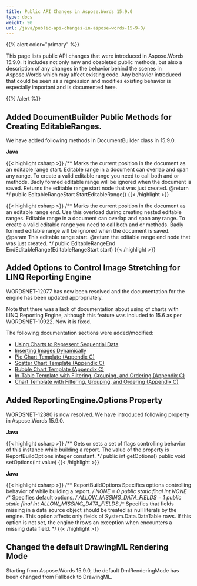 ```yaml
---
title: Public API Changes in Aspose.Words 15.9.0
type: docs
weight: 90
url: /java/public-api-changes-in-aspose-words-15-9-0/
---
```


{{% alert color="primary" %}} 

This page lists public API changes that were introduced in Aspose.Words 15.9.0. It includes not only new and obsoleted public methods, but also a description of any changes in the behavior behind the scenes in Aspose.Words which may affect existing code. Any behavior introduced that could be seen as a regression and modifies existing behavior is especially important and is documented here.

{{% /alert %}} 

## Added DocumentBuilder Public Methods for Creating EditableRanges.

We have added following methods in DocumentBuilder class in 15.9.0.

**Java**

{{< highlight csharp >}}
/**
  Marks the current position in the document as an editable range start.
 Editable range in a document can overlap and span any range. To create a valid editable range you need to
 call both <see cref="StartEditableRange"/> and <see cref="EndEditableRange()"/>
 or <see cref="EndEditableRange(EditableRangeStart)"/> methods.
 Badly formed editable range will be ignored when the document is saved.
 Returns the editable range start node that was just created.
 @return
*/
public EditableRangeStart StartEditableRange()
{{< /highlight >}}

{{< highlight csharp >}}
/**
 Marks the current position in the document as an editable range end.
 Use this overload during creating nested editable ranges.
 Editable range in a document can overlap and span any range. To create a valid editable range you need to
 call both <see cref="StartEditableRange"/> and <see cref="EndEditableRange()"/>
 or <see cref="EndEditableRange(EditableRangeStart)"/> methods.
 Badly formed editable range will be ignored when the document is saved.
 @param This editable range start.
 @return the editable range end node that was just created.</returns>
*/
public EditableRangeEnd EndEditableRange(EditableRangeStart start)
{{< /highlight >}}

## Added Options to Control Image Stretching for LINQ Reporting Engine

WORDSNET-12077 has now been resolved and the documentation for the engine has been updated appropriately.

Note that there was a lack of documentation about using of charts with LINQ Reporting Engine, although this feature was included to 15.6 as per WORDSNET-10922. Now it is fixed.

The following documentation sections were added/modified:

- [Using Charts to Represent Sequential Data](https://docs.aspose.com/words/java/using-charts-to-represent-sequential-data/)
- [Inserting Images Dynamically](https://docs.aspose.com/words/java/inserting-images-dynamically/)
- [Pie Chart Template (Appendix C)](https://docs.aspose.com/words/java/appendix-c-typical-templates/#pie-chart-template)
- [Scatter Chart Template (Appendix C)](https://docs.aspose.com/words/java/appendix-c-typical-templates/#scatter-chart-template)
- [Bubble Chart Template (Appendix C)](https://docs.aspose.com/words/java/appendix-c-typical-templates/#bubble-chart-template)
- [In-Table Template with Filtering, Grouping, and Ordering (Appendix C)](https://docs.aspose.com/words/java/appendix-c-typical-templates/#in-table-template-with-filtering-grouping-and-ordering)
- [Chart Template with Filtering, Grouping, and Ordering (Appendix C)](https://docs.aspose.com/words/java/appendix-c-typical-templates/#chart-template-with-filtering-grouping-and-ordering)

## Added ReportingEngine.Options Property

WORDSNET-12380 is now resolved. We have introduced following property in Aspose.Words 15.9.0.

**Java**

{{< highlight csharp >}}
/**
 Gets or sets a set of flags controlling behavior of this <see cref="ReportingEngine"/> instance
 while building a report.
 The value of the property is ReportBuildOptions integer constant.
*/
public int getOptions() 
public void setOptions(int value)
{{< /highlight >}}

**Java**

{{< highlight csharp >}}
/**
 ReportBuildOptions Specifies options controlling behavior of <see cref="ReportingEngine"/> while building a report.
*/
NONE = 0
public static final int NONE
/**
Specifies default options. 
*/
ALLOW_MISSING_DATA_FIELDS = 1
public static final int ALLOW_MISSING_DATA_FIELDS
/**
Specifies that fields missing in a data source object should be treated as null literals by the engine. 
This option affects only fields of System.Data.DataTable rows. If this option is not set, the engine throws an exception when encounters a missing data field. 
*/
{{< /highlight >}}

## Changed the default DrawingML Rendering Mode

Starting from Aspose.Words 15.9.0, the default DmlRenderingMode has been changed from Fallback to DrawingML.
